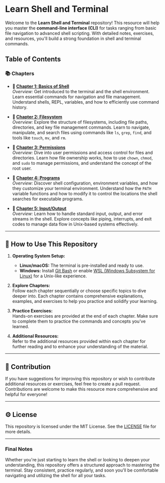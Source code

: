 # Learn Shell and Terminal

Welcome to the **Learn Shell and Terminal** repository! This resource will help you master the **command-line interface (CLI)** for tasks ranging from basic file navigation to advanced shell scripting. With detailed notes, exercises, and resources, you'll build a strong foundation in shell and terminal commands.

## Table of Contents

### 📚 **Chapters**

- **🔹 [Chapter 1: Basics of Shell](./chapters/chapter-1/README.md)**  
   _Overview:_ Get introduced to the terminal and the shell environment. Learn essential commands for navigation and file management. Understand shells, REPL, variables, and how to efficiently use command history.

- **🔹 [Chapter 2: Filesystem](./chapters/chapter-2/README.md)**  
   _Overview:_ Explore the structure of filesystems, including file paths, directories, and key file management commands. Learn to navigate, manipulate, and search files using commands like `ls`, `grep`, `find`, and tools like `touch`, `mv`, and `rm`.

- **🔹 [Chapter 3: Permissions](./chapters/chapter-3/README.md)**  
   _Overview:_ Dive into user permissions and access control for files and directories. Learn how file ownership works, how to use `chown`, `chmod`, and `sudo` to manage permissions, and understand the concept of the root user.

- **🔹 [Chapter 4: Programs](./chapters/chapter-4/README.md)**  
   _Overview:_ Discover shell configuration, environment variables, and how they customize your terminal environment. Understand how the `PATH` variable functions and how to modify it to control the locations the shell searches for executable programs.

- **🔹 [Chapter 5: Input/Output](./chapters/chapter-5/README.md)**  
   _Overview:_ Learn how to handle standard input, output, and error streams in the shell. Explore concepts like piping, interrupts, and exit codes to manage data flow in Unix-based systems effectively.

---

## 🚀 How to Use This Repository

1. **Operating System Setup:**

   - **Linux/macOS:** The terminal is pre-installed and ready to use.
   - **Windows:** Install [Git Bash](https://gitforwindows.org/) or enable [WSL (Windows Subsystem for Linux)](https://docs.microsoft.com/en-us/windows/wsl/) for a Unix-like experience.

2. **Explore Chapters:**  
   Follow each chapter sequentially or choose specific topics to dive deeper into. Each chapter contains comprehensive explanations, examples, and exercises to help you practice and solidify your learning.

3. **Practice Exercises:**  
   Hands-on exercises are provided at the end of each chapter. Make sure to complete them to practice the commands and concepts you've learned.

4. **Additional Resources:**  
   Refer to the additional resources provided within each chapter for further reading and to enhance your understanding of the material.

---

## 📑 Contribution

If you have suggestions for improving this repository or wish to contribute additional resources or exercises, feel free to create a pull request. Contributions are welcome to make this resource more comprehensive and helpful for everyone!

---

## ⚙️ License

This repository is licensed under the MIT License. See the [LICENSE](LICENSE) file for more details.

---

### Final Notes

Whether you're just starting to learn the shell or looking to deepen your understanding, this repository offers a structured approach to mastering the terminal. Stay consistent, practice regularly, and soon you'll be comfortable navigating and utilizing the shell for all your tasks.
